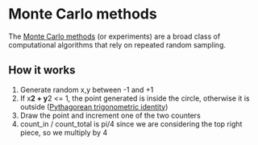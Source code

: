 # Monte Carlo methods
The [Monte Carlo methods](https://en.wikipedia.org/wiki/Monte_Carlo_method) (or experiments) are a broad class of computational algorithms that rely on repeated random sampling.

## How it works
1) Generate random x,y between -1 and +1
2) If x**2 + y**2 <= 1, the point generated is inside the circle, otherwise it is outside ([Pythagorean trigonometric identity](https://en.wikipedia.org/wiki/Pythagorean_trigonometric_identity))
3) Draw the point and increment one of the two counters
4) count_in / count_total is pi/4 since we are considering the top right piece, so we multiply by 4

